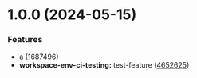 # 1.0.0 (2024-05-15)


### Features

* a ([1687496](https://github.com/TClark1011/workspace-env/commit/1687496ab4dbbad1408ca5427d4cd84bf5bee5cb))
* **workspace-env-ci-testing:** test-feature ([4652625](https://github.com/TClark1011/workspace-env/commit/4652625d1eca7bbd6749d91bba1ea49f36750824))

